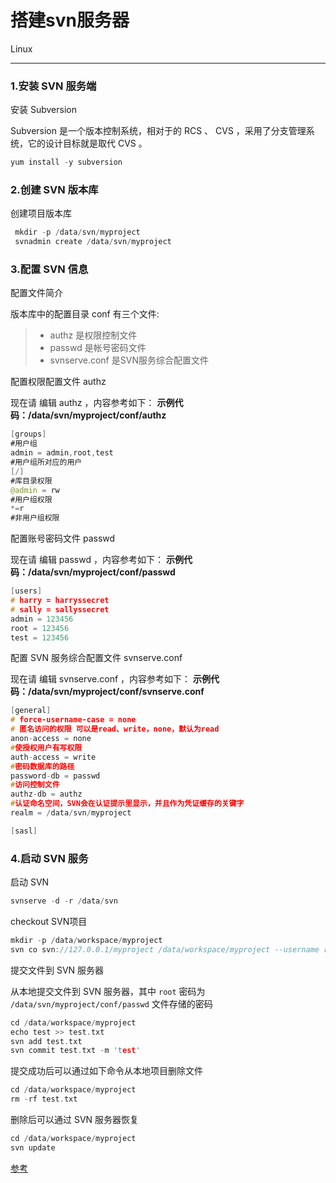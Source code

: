 ﻿# 搭建svn服务器

Linux

---

### 1.安装 SVN 服务端


安装 Subversion

Subversion 是一个版本控制系统，相对于的 RCS 、 CVS ，采用了分支管理系统，它的设计目标就是取代 CVS 。
```c++
yum install -y subversion
```
### 2.创建 SVN 版本库

创建项目版本库
```c++
 mkdir -p /data/svn/myproject
 svnadmin create /data/svn/myproject
```

### 3.配置 SVN 信息


配置文件简介

版本库中的配置目录 conf 有三个文件:

> * authz 是权限控制文件
> * passwd 是帐号密码文件
> * svnserve.conf 是SVN服务综合配置文件

配置权限配置文件 authz

现在请 编辑 authz ，内容参考如下：
**示例代码：/data/svn/myproject/conf/authz**
```java
[groups]
#用户组
admin = admin,root,test
#用户组所对应的用户
[/]
#库目录权限
@admin = rw         
#用户组权限
*=r               
#非用户组权限
```
配置账号密码文件 passwd

现在请 编辑 passwd ，内容参考如下：
**示例代码：/data/svn/myproject/conf/passwd**
```c++
[users]
# harry = harryssecret
# sally = sallyssecret
admin = 123456
root = 123456
test = 123456
```
配置 SVN 服务综合配置文件 svnserve.conf

现在请 编辑 svnserve.conf ，内容参考如下：
**示例代码：/data/svn/myproject/conf/svnserve.conf**
```c++
[general]
# force-username-case = none
# 匿名访问的权限 可以是read、write，none，默认为read
anon-access = none
#使授权用户有写权限
auth-access = write
#密码数据库的路径
password-db = passwd
#访问控制文件
authz-db = authz
#认证命名空间，SVN会在认证提示里显示，并且作为凭证缓存的关键字
realm = /data/svn/myproject

[sasl]
```
### 4.启动 SVN 服务


启动 SVN
```c++
svnserve -d -r /data/svn
```
checkout SVN项目
```c++
mkdir -p /data/workspace/myproject
svn co svn://127.0.0.1/myproject /data/workspace/myproject --username root --password 123456 --force --no-auth-cache
```
提交文件到 SVN 服务器

从本地提交文件到 SVN 服务器，其中 `root` 密码为 `/data/svn/myproject/conf/passwd` 文件存储的密码
```c++
cd /data/workspace/myproject
echo test >> test.txt
svn add test.txt
svn commit test.txt -m 'test'
```
提交成功后可以通过如下命令从本地项目删除文件
```c++
cd /data/workspace/myproject
rm -rf test.txt
```
删除后可以通过 SVN 服务器恢复
```c++
cd /data/workspace/myproject
svn update
```

[参考](https://cloud.tencent.com/developer/labs/lab/10192)